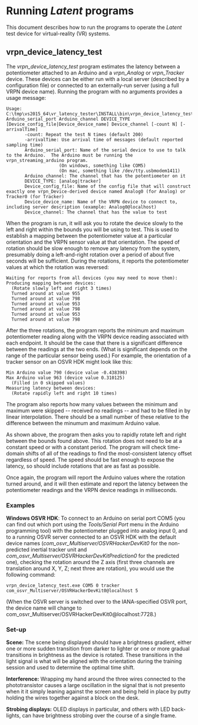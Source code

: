 # Running *Latent* programs

This document describes how to run the programs to operate
the *Latent* test device for virtual-reality (VR) systems.

## vrpn_device_latency_test

The *vrpn_device_latency_test* program estimates the latency between
a potentiometer attached to an Arduino and a *vrpn_Analog* or *vrpn_Tracker*
device.  These devices can be either run with a local server (described
by a configuration file) or connected to an externally-run server (using
a full VRPN device name).  Running the program with no arguments provides
a usage message:

	Usage: C:\tmp\vs2015_64\vr_latency_tester\INSTALL\bin\vrpn_device_latency_test.exe Arduino_serial_port Arduino_channel DEVICE_TYPE [Device_config_file|Device_device_name] Device_channel [-count N] [-arrivalTime]
	       -count: Repeat the test N times (default 200)
	       -arrivalTime: Use arrival time of messages (default reported sampling time)
	       Arduino_serial_port: Name of the serial device to use to talk to the Arduino.  The Arduino must be running the vrpn_streaming_arduino program.
	                    (On windows, something like COM5)
	                    (On mac, something like /dev/tty.usbmodem1411)
	       Arduino_channel: The channel that has the potentiometer on it
	       DEVICE_TYPE: [analog|tracker]
	       Device_config_file: Name of the config file that will construct exactly one vrpn_Device-derived device named Analog0 (for Analog) or Tracker0 (for Tracker)
	       Device_device_name: Name of the VRPN device to connect to, including server description (example: Analog0@localhost)
	       Device_channel: The channel that has the value to test

When the program is run, it will ask you to rotate the device slowly to the left and right
within the bounds you will be using to test.  This is used to establish a mapping between
the potentiometer value at a particular orientation and the VRPN sensor value at that
orientation.  The speed of rotation should be slow enough to remove any latency from the
system, presumably doing a left-and-right rotation over a period of about five seconds
will be sufficient.  During the rotations, it reports the potentiometer values at which
the rotation was reversed:

    Waiting for reports from all devices (you may need to move them):
    Producing mapping between devices:
      (Rotate slowly left and right 3 times)
      Turned around at value 955
      Turned around at value 798
      Turned around at value 953
      Turned around at value 798
      Turned around at value 953
      Turned around at value 798

After the three rotations, the program reports the minimum and maximum potentiometer
reading along with the VRPN device reading associated with each endpoint.  It should
be the case that there is a significant difference between the readings at the two
ends.  (What is significant depends on the range of the particular sensor being used.)
For example, the orientation of a tracker sensor on an OSVR HDK might look like this:

    Min Arduino value 790 (device value -0.438398)
    Max Arduino value 963 (device value 0.310125)
      (Filled in 0 skipped values)
    Measuring latency between devices:
      (Rotate rapidly left and right 10 times)

The program also reports how many values between the minimum and maximum were
skipped -- received no readings -- and had to be filled in by linear interpolation.
There should be a small number of these relative to the difference between the
minumum and maximum Arduino value.

As shown above, the program then asks you to rapidly rotate left and right between
the bounds found above.  This rotation does not need to be at a constant speed or
with a constant period.  The program will check time-domain shifts of all of the
readings to find the most-consistent latency offset regardless of speed.  The speed
should be fast enough to expose the latency, so should include rotations that are
as fast as possible.

Once again, the program will report the Arduino values where the rotation turned
around, and it will then estimate and report the latency between the potentiometer
readings and the VRPN device readings in milliseconds.

### Examples

**Windows OSVR HDK**: To connect to an Arduino on serial port COM5 (you can find
out which port using the *Tools/Serial Port* menu in the Arduino programming tool)
with the potentiometer plugged into analog input 0,
and to a running OSVR server connected to an OSVR HDK with the default device names
(*com_osvr_Multiserver/OSVRHackerDevKit0* for the non-predicted inertial tracker
unit and *com_osvr_Multiserver/OSVRHackerDevKitPrediction0* for the predicted one),
checking the rotation around the Z axis (first three channels are translation around
X, Y, Z; next three are rotation), you would use the following command:

	vrpn_device_latency_test.exe COM5 0 tracker com_osvr_Multiserver/OSVRHackerDevKit0@localhost 5

(When the OSVR server is switched over to the IANA-specified OSVR port, the device name will change to com_osvr_Multiserver/OSVRHackerDevKit0@localhost:7728.)

### Set-up

**Scene:** The scene being displayed should have a brightness gradient, either
one or more sudden transition from darker to lighter or one or more gradual
transitions in brightness as the device is rotated.  These transitions in the
light signal is what will be aligned with the orientation during the training
session and used to determine the optimal time shift.

**Interference:** Wrapping my hand around the three wires connected to the
phototransistor causes a large oscillation in the signal that is not presento
when it it simply leaning against the screen and being held in place by putty
holding the wires together against a block on the desk.

**Strobing displays:** OLED displays in particular, and others with LED
back-lights, can have brightness strobing over the course of a single frame.


